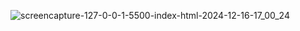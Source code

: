 

![screencapture-127-0-0-1-5500-index-html-2024-12-16-17_00_24](https://github.com/user-attachments/assets/658c001d-eb4b-4436-b6d6-b3d90cee7cf2)
